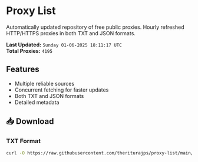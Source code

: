 # Proxy List

Automatically updated repository of free public proxies. Hourly refreshed HTTP/HTTPS proxies in both TXT and JSON formats.

**Last Updated:** `Sunday 01-06-2025 18:11:17 UTC`  
**Total Proxies:** `4195`

## Features
- Multiple reliable sources
- Concurrent fetching for faster updates
- Both TXT and JSON formats
- Detailed metadata

## 📥 Download

### TXT Format
```bash
curl -O https://raw.githubusercontent.com/theriturajps/proxy-list/main/proxies.txt